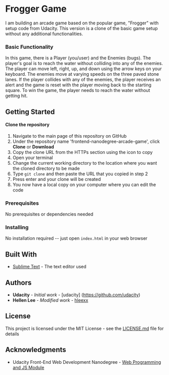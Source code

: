 # Frogger Game

I am building an arcade game based on the popular game, "Frogger" with setup code from Udacity. This version is a clone of the basic game setup without any additional functionalities.

### Basic Functionality

In this game, there is a Player (you/user) and the Enemies (bugs). The player's goal is to reach the water without colliding into any of the enemies. The player can move left, right, up, and down using the arrow keys on your keyboard. The enemies move at varying speeds on the three paved stone lanes. If the player collides with any of the enemies, the player receives an alert and the game is reset with the player moving back to the starting square. To win the game, the player needs to reach the water without getting hit.

## Getting Started

#### Clone the repository

1. Navigate to the main page of this repository on GitHub
2. Under the repository name 'frontend-nanodegree-arcade-game', click **Clone** or **Download**
3. Copy the clone URL from the HTTPs section using the icon to copy
4. Open your terminal
5. Change the current working directory to the location where you want the cloned directory to be made
6. Type `git clone` and then paste the URL that you copied in step 2
7. Press enter and your clone will be created
8. You now have a local copy on your computer where you can edit the code

### Prerequisites

No prerequisites or dependencies needed

### Installing

No installation required -- just open `index.html` in your web browser

## Built With

* [Sublime Text](https://www.sublimetext.com/) - The text editor used

## Authors

* **Udacity** - *Initial work* - [udacity] (https://github.com/udacity)
* **Hellen Lee** - *Modified work* - [hleexx](https://github.com/hleexx)

## License

This project is licensed under the MIT License - see the [LICENSE.md](LICENSE.md) file for details

## Acknowledgments

* Udacity Front-End Web Development Nanodegree - [Web Programming and JS Module](https://www.udacity.com/course/front-end-web-developer-nanodegree--nd001)